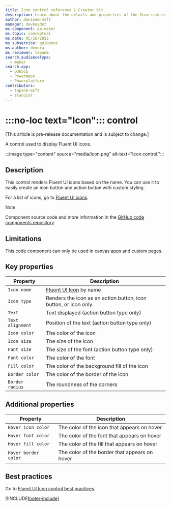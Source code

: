 ```yaml
---
title: Icon control reference | Creator Kit
description: Learn about the details and properties of the Icon control in the Creator Kit.
author: denisem-msft
manager: devkeydet
ms.component: pa-maker
ms.topic: conceptual
ms.date: 05/16/2022
ms.subservice: guidance
ms.author: demora
ms.reviewer: tapanm
search.audienceType: 
  - maker
search.app: 
  - D365CE
  - PowerApps
  - Powerplatform
contributors:
  - tapanm-msft
  - slaouist
---
```

# :::no-loc text="Icon"::: control

[This article is pre-release documentation and is subject to change.]

A control used to display Fluent UI icons.

:::image type="content" source="media/icon.png" alt-text="Icon control.":::

## Description

This control renders Fluent UI icons based on the name. You can use it to easily create an icon button and action button with custom styling.

For a list of icons, go to [Fluent UI icons](https://developer.microsoft.com/fluentui#/styles/web/icons).

> [!NOTE]
> Component source code and more information in the [GitHub code components repository](https://github.com/microsoft/powercat-code-components/tree/main/Icon).

## Limitations

This code component can only be used in canvas apps and custom pages.

## Key properties

| Property | Description |
| -------- | ----------- |
| `Icon name` | [Fluent UI Icon](https://uifabricicons.azurewebsites.net/) by name |
| `Icon type` | Renders the icon as an action button, icon button, or icon only. |
| `Text` | Text displayed (action button type only) |
| `Text alignment` | Position of the text (action button type only) |
| `Icon color` | The color of the icon |
| `Icon size` | The size of the icon |
| `Font size` | The size of the font (action button type only) |
| `Font color` | The color of the font |
| `Fill color` | The color of the background fill of the icon |
| `Border color` | The color of the border of the icon |
| `Border radius` | The roundness of the corners |

## Additional properties

| Property | Description |
| -------- | ----------- |
| `Hover icon color` | The color of the icon that appears on hover |
| `Hover font color` | The color of the font that appears on hover |
| `Hover fill color` | The color of the fill that appears on hover |
| `Hover border color` | The color of the border that appears on hover |

## Best practices

Go to [Fluent UI Icon control best practices](https://developer.microsoft.com/fluentui#/controls/web/icon).

[!INCLUDE[footer-include](../../includes/footer-banner.md)]